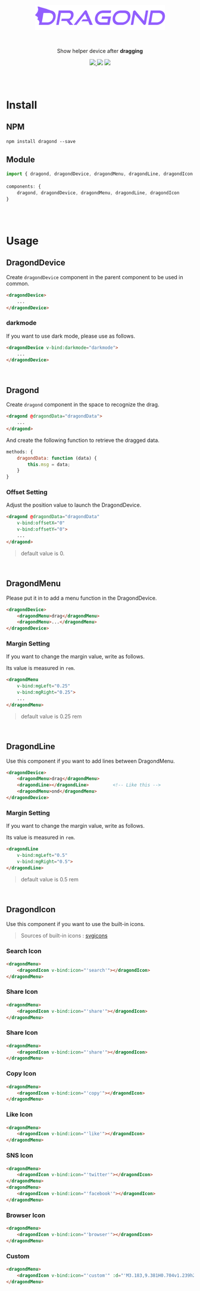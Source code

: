 
<br/>
<br/>

<p align="center">
  <img src="https://github.com/kyechan99/dragond/raw/master/dragond.png" width="350"/>
</p>
<br/>
<p align="center">
  Show helper device after <strong>dragging</strong>
  <br/>  
</p>

<p align="center">

 <a href="https://www.npmjs.com/package/dragond">
    <img src="https://img.shields.io/npm/v/dragond?style=for-the-badge"/>
 </a>
 <img src="https://img.shields.io/github/license/kyechan99/dragond?style=for-the-badge"/>
 <a href="https://kyechan99.github.io/dragond/">
 	<img src="https://img.shields.io/badge/LIVE-DEMO-%235f5fff?style=for-the-badge"/>
 </a>
</p>



<br/>
<br/>



# Install
## NPM
```
npm install dragond --save
```

## Module
```js
import { dragond, dragondDevice, dragondMenu, dragondLine, dragondIcon } from 'dragond';

components: {
    dragond, dragondDevice, dragondMenu, dragondLine, dragondIcon
}
```

<br/>
<br/>



# Usage

## DragondDevice
Create `dragondDevice` component in the parent component to be used in common.

```html
<dragondDevice>
    ...
</dragondDevice>
```

### darkmode
If you want to use dark mode, please use as follows.

```html
<dragondDevice v-bind:darkmode="darkmode">
    ...
</dragondDevice>
```


<br/>


## Dragond
Create `dragond` component in the space to recognize the drag.

```html
<dragond @dragondData="dragondData">
    ...
</dragond>
```

And create the following function to retrieve the dragged data.
```js
methods: {
    dragondData: function (data) {
        this.msg = data;
    }
}
```

### Offset Setting
Adjust the position value to launch the DragondDevice.

```html
<dragond @dragondData="dragondData"
    v-bind:offsetX="0"
    v-bind:offsetY="0">
    ...
</dragond>
```

> default value is 0.


<br/>


## DragondMenu
Please put it in to add a menu function in the DragondDevice.

```html
<dragondDevice>
    <dragondMenu>drag</dragondMenu>
    <dragondMenu>...</dragondMenu>
</dragondDevice>
```

### Margin Setting
If you want to change the margin value, write as follows.

Its value is measured in `rem`.

```html
<dragondMenu
    v-bind:mgLeft="0.25"
    v-bind:mgRight="0.25">
    ...
</dragondMenu>
```

> default value is 0.25 rem


<br/>


## DragondLine
Use this component if you want to add lines between DragondMenu.

```html
<dragondDevice>
    <dragondMenu>drag</dragondMenu>
    <dragondLine></dragondLine>         <!-- Like this -->
    <dragondMenu>ond</dragondMenu>
</dragondDevice>
```

### Margin Setting
If you want to change the margin value, write as follows.

Its value is measured in `rem`.

```html
<dragondLine
    v-bind:mgLeft="0.5"
    v-bind:mgRight="0.5">
</dragondLine>
```

> default value is 0.5 rem


<br/>


## DragondIcon
Use this component if you want to use the built-in icons.

> Sources of built-in icons : [svgicons](http://svgicons.sparkk.fr/)

### Search Icon
```html
<dragondMenu>
    <dragondIcon v-bind:icon="'search'"></dragondIcon>
</dragondMenu>
```

### Share Icon
```html
<dragondMenu>
    <dragondIcon v-bind:icon="'share'"></dragondIcon>
</dragondMenu>
```

### Share Icon
```html
<dragondMenu>
    <dragondIcon v-bind:icon="'share'"></dragondIcon>
</dragondMenu>
```

### Copy Icon
```html
<dragondMenu>
    <dragondIcon v-bind:icon="'copy'"></dragondIcon>
</dragondMenu>
```

### Like Icon
```html
<dragondMenu>
    <dragondIcon v-bind:icon="'like'"></dragondIcon>
</dragondMenu>
```

### SNS Icon
```html
<dragondMenu>
    <dragondIcon v-bind:icon="'twitter'"></dragondIcon>
</dragondMenu>
<dragondMenu>
    <dragondIcon v-bind:icon="'facebook'"></dragondIcon>
</dragondMenu>
```

### Browser Icon
```html
<dragondMenu>
    <dragondIcon v-bind:icon="'browser'"></dragondIcon>
</dragondMenu>
```

### Custom
```html
<dragondMenu>
    <dragondIcon v-bind:icon="'custom'" :d="'M3.183,9.381H0.704v1.239h2.479V9.381z M2.989,16.135l0.876,0.877l1.752-1.754l-0.876-0.875L2.989,16.135z M17.012,3.866l-0.877-0.876l-1.752,1.752l0.875,0.876L17.012,3.866z M10.62,0.705H9.38v2.479h1.239V0.705z M5.618,4.742 L3.865,2.989L2.989,3.866l1.753,1.752L5.618,4.742z M14.383,15.258l1.752,1.754l0.877-0.877l-1.754-1.752L14.383,15.258z M9.38,19.297h1.239v-2.48H9.38V19.297z M16.816,9.381v1.239h2.479V9.381H16.816z M10,5.042c-2.738,0-4.958,2.22-4.958,4.958 c0,2.738,2.22,4.959,4.958,4.959c2.738,0,4.958-2.221,4.958-4.959C14.958,7.263,12.738,5.042,10,5.042z M10,13.727 c-2.058,0-3.726-1.668-3.726-3.727c0-2.058,1.668-3.726,3.726-3.726c2.059,0,3.727,1.668,3.727,3.726 C13.727,12.059,12.059,13.727,10,13.727z'"></dragondIcon>
</dragondMenu>
```

